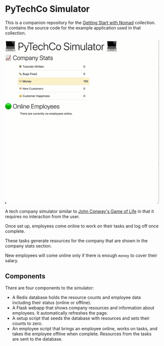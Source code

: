 # PyTechCo Simulator

This is a companion repository for the [Getting Start with Nomad](https://github.com/hashicorp-education/learn-nomad-getting-started) collection. It contains the source code for the example application used in that collection.

![pytechco simulator GIF](simulator.gif)

A tech company simulator similar to [John Conway's Game of Life](https://en.wikipedia.org/wiki/Conway%27s_Game_of_Life) in that it requires no interaction from the user.

Once set up, employees come online to work on their tasks and log off once complete.

These tasks generate resources for the company that are shown in the company stats section.

New employees will come online only if there is enough `money` to cover their salary.

## Components

There are four components to the simulator: 
- A Redis database holds the resource counts and employee data including their status (online or offline).
- A Flask webapp that shows company resources and information about employees. It automatically refreshes the page.
- A setup script that seeds the database with resources and sets their counts to zero.
- An employee script that brings an employee online, works on tasks, and takes the employee offline when complete. Resources from the tasks are sent to the database.